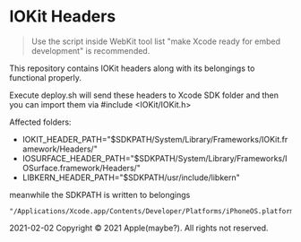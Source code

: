 # IOKit Headers

> Use the script inside WebKit tool list "make Xcode ready for embed development" is recommended.

This repository contains IOKit headers along with its belongings to functional properly.

Execute deploy.sh will send these headers to Xcode SDK folder and then you can import them via #include <IOKit/IOKit.h>

Affected folders:

- IOKIT_HEADER_PATH="$SDKPATH/System/Library/Frameworks/IOKit.framework/Headers/"
- IOSURFACE_HEADER_PATH="$SDKPATH/System/Library/Frameworks/IOSurface.framework/Headers/"
- LIBKERN_HEADER_PATH="$SDKPATH/usr/include/libkern"

meanwhile the SDKPATH is written to belongings

    "/Applications/Xcode.app/Contents/Developer/Platforms/iPhoneOS.platform/Developer/SDKs/iPhoneOS.sdk"

2021-02-02
Copyright © 2021 Apple(maybe?). All rights not reserved.
